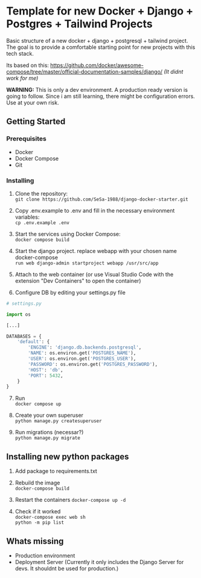 # Template for new Docker + Django + Postgres + Tailwind Projects

Basic structure of a new docker + django + postgresql + tailwind project.
The goal is to provide a comfortable starting point for new projects with this tech stack.

Its based on this: https://github.com/docker/awesome-compose/tree/master/official-documentation-samples/django/
*(It didnt work for me)*

**WARNING:** 
This is only a dev environment. A production ready version is going to follow.
Since i am still learning, there might be configuration errors. Use at your own risk.

## Getting Started

### Prerequisites

- Docker
- Docker Compose
- Git

### Installing

1. Clone the repository: <br>
`git clone https://github.com/SeSa-1988/django-docker-starter.git`

2. Copy .env.example to .env and fill in the necessary environment variables:<br>
`cp .env.example .env`

3. Start the services using Docker Compose:<br> 
`docker compose build`

4. Start the django project. replace webapp with your chosen name
docker-compose <br>
`run web django-admin startproject webapp /usr/src/app`

5. Attach to the web container (or use Visual Studio Code with the extension "Dev Containers" to open the container)

6. Configure DB by editing your settings.py file

```python
# settings.py

import os

[...]

DATABASES = {
    'default': {
        'ENGINE': 'django.db.backends.postgresql',
        'NAME': os.environ.get('POSTGRES_NAME'),
        'USER': os.environ.get('POSTGRES_USER'),
        'PASSWORD': os.environ.get('POSTGRES_PASSWORD'),
        'HOST': 'db',
        'PORT': 5432,
    }
}
```

7. Run <br>
`docker compose up`

8. Create your own superuser <br>
`python manage.py createsuperuser`

9. Run migrations (necessar?) <br>
`python manage.py migrate`


## Installing new python packages

1. Add package 
to requirements.txt

2. Rebuild the image<br>
`docker-compose build`

3. Restart the containers
`docker-compose up -d`

4. Check if it worked <br>
`docker-compose exec web sh` <br>
`python -m pip list` <br>

## Whats missing

- Production environment
- Deployment Server (Currently it only includes the Django Server for devs. It shouldnt be used for production.)

